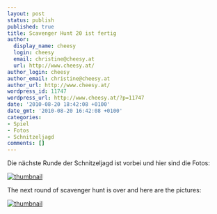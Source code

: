 ```yaml
---
layout: post
status: publish
published: true
title: Scavenger Hunt 20 ist fertig
author:
  display_name: cheesy
  login: cheesy
  email: christine@cheesy.at
  url: http://www.cheesy.at/
author_login: cheesy
author_email: christine@cheesy.at
author_url: http://www.cheesy.at/
wordpress_id: 11747
wordpress_url: http://www.cheesy.at/?p=11747
date: '2010-08-20 18:42:08 +0100'
date_gmt: '2010-08-20 16:42:08 +0100'
categories:
- Spiel
- Fotos
- Schnitzeljagd
comments: []
---
```

<!--:de-->Die nächste Runde der Schnitzeljagd ist vorbei und hier sind die Fotos:
[![](http://www.cheesy.at/wp-content/uploads/2010/08/thumbnail2.jpg "thumbnail")](http://www.cheesy.at/photos/spiele/scavenger-hunt/scavenger-hunt-20/)
<!--:--><!--:en-->The next round of scavenger hunt is over and here are the pictures:
[![](http://www.cheesy.at/wp-content/uploads/2010/08/thumbnail2.jpg "thumbnail")](http://www.cheesy.at/photos/spiele/scavenger-hunt/scavenger-hunt-20/)
<!--:-->
